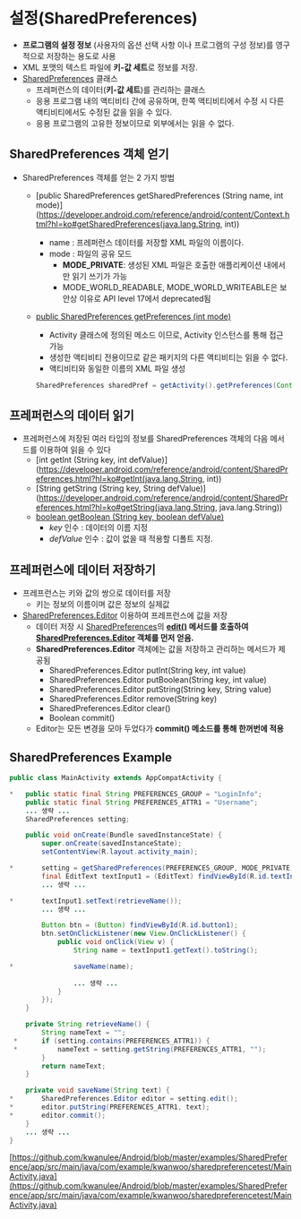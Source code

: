 
# 설정(SharedPreferences)

* **프로그램의 설정 정보** (사용자의 옵션 선택 사항 이나 프로그램의 구성 정보)를 영구적으로 저장하는 용도로 사용
* XML 포맷의 텍스트 파일에 **키-값 세트**로 정보를 저장. 
* [SharedPreferences](https://developer.android.com/reference/android/content/SharedPreferences.html?hl=ko) 클래스
    - 프레퍼런스의 데이터(**키-값 세트**)를 관리하는 클래스
    - 응용 프로그램 내의 액티비티 간에 공유하며, 한쪽 액티비티에서 수정 시 다른 액티비티에서도 수정된 값을 읽을 수 있다.
    - 응용 프로그램의 고유한 정보이므로 외부에서는 읽을 수 없다.


## SharedPreferences 객체 얻기
* SharedPreferences 객체를 얻는 2 가지 방법
    - [public SharedPreferences getSharedPreferences (String name, int mode)](https://developer.android.com/reference/android/content/Context.html?hl=ko#getSharedPreferences(java.lang.String, int))
        + name : 프레퍼런스 데이터를 저장할 XML 파일의 이름이다.
        + mode : 파일의 공유 모드
            - **MODE\_PRIVATE**: 생성된 XML 파일은 호출한 애플리케이션 내에서만 읽기 쓰기가 가능
            - MODE\_WORLD\_READABLE, MODE\_WORLD\_WRITEABLE은 보안상 이유로 API level 17에서 deprecated됨
    - [public SharedPreferences getPreferences (int mode)](https://developer.android.com/reference/android/app/Activity.html?hl=ko#getPreferences(int))
    	+ Activity 클래스에 정의된 메소드 이므로, Activity 인스턴스를 통해 접근 가능
    	+ 생성한 액티비티 전용이므로 같은 패키지의 다른 액티비티는 읽을 수 없다.
    	+ 액티비티와 동일한 이름의 XML 파일 생성
		
		```java
    	SharedPreferences sharedPref = getActivity().getPreferences(Context.MODE_PRIVATE);
		```

## 프레퍼런스의 데이터 읽기
* 프레퍼런스에 저장된 여러 타입의 정보를 SharedPreferences 객체의 다음 메서드를 이용하여 읽을 수 있다
    - [int getInt (String key, int defValue)](https://developer.android.com/reference/android/content/SharedPreferences.html?hl=ko#getInt(java.lang.String, int))
    - [String getString (String key, String defValue)](https://developer.android.com/reference/android/content/SharedPreferences.html?hl=ko#getString(java.lang.String, java.lang.String))
    - [boolean getBoolean (String key, boolean defValue)](https://developer.android.com/reference/android/content/SharedPreferences.html?hl=ko#getBoolean(java.lang.String,%20boolean))    
        + *key* 인수 : 데이터의 이름 지정
        + *defValue* 인수 : 값이 없을 때 적용할 디폴트 지정.


## 프레퍼런스에 데이터 저장하기
* 프레프런스는 키와 값의 쌍으로 데이터를 저장
    - 키는 정보의 이름이며 값은 정보의 실제값
* [SharedPreferences.Editor](https://developer.android.com/reference/android/content/SharedPreferences.Editor.html?hl=ko) 이용하여 프레프런스에 값을 저장
    - 데이터 저장 시 [SharedPreferences](https://developer.android.com/reference/android/content/SharedPreferences.html?hl=ko)의 **[edit()](https://developer.android.com/reference/android/content/SharedPreferences.html?hl=ko#edit()) 메서드를 호출하여 [SharedPreferences.Editor](https://developer.android.com/reference/android/content/SharedPreferences.Editor.html?hl=ko) 객체를 먼저 얻음.**
    - **SharedPreferences.Editor** 객체에는 값을 저장하고 관리하는 메서드가 제공됨
        + SharedPreferences.Editor putInt(String key, int value)
        + SharedPreferences.Editor putBoolean(String key, int value)
        + SharedPreferences.Editor putString(String key, String value)
        + SharedPreferences.Editor remove(String key)
        + SharedPreferences.Editor clear()
        + Boolean commit()
    - Editor는 모든 변경을 모아 두었다가 **commit() 메소드를 통해 한꺼번에 적용**


## SharedPreferences Example
```java
public class MainActivity extends AppCompatActivity {

*   public static final String PREFERENCES_GROUP = "LoginInfo";
    public static final String PREFERENCES_ATTR1 = "Username";
    ... 생략 ...
    SharedPreferences setting;

    public void onCreate(Bundle savedInstanceState) {
        super.onCreate(savedInstanceState);
        setContentView(R.layout.activity_main);

*       setting = getSharedPreferences(PREFERENCES_GROUP, MODE_PRIVATE);
        final EditText textInput1 = (EditText) findViewById(R.id.textInput1);
        ... 생략 ...

*       textInput1.setText(retrieveName());
        ... 생략 ...

        Button btn = (Button) findViewById(R.id.button1);
        btn.setOnClickListener(new View.OnClickListener() {
            public void onClick(View v) {
                String name = textInput1.getText().toString();

*               saveName(name);
                
                ... 생략 ...
            }
        });
    }

    private String retrieveName() {
        String nameText = "";
 *      if (setting.contains(PREFERENCES_ATTR1)) {
 *          nameText = setting.getString(PREFERENCES_ATTR1, "");
        }
        return nameText;
    }

    private void saveName(String text) {
*       SharedPreferences.Editor editor = setting.edit();
*       editor.putString(PREFERENCES_ATTR1, text);
*       editor.commit();
    }
    ... 생략 ...
}
```

[https://github.com/kwanulee/Android/blob/master/examples/SharedPreference/app/src/main/java/com/example/kwanwoo/sharedpreferencetest/MainActivity.java](https://github.com/kwanulee/Android/blob/master/examples/SharedPreference/app/src/main/java/com/example/kwanwoo/sharedpreferencetest/MainActivity.java)